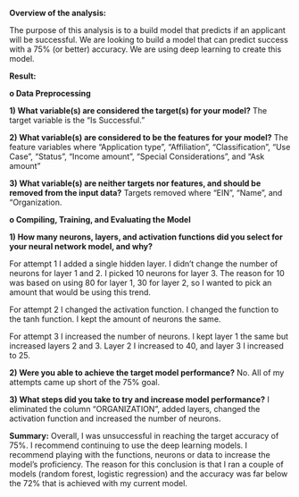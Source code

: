 **Overview of the analysis:**

The purpose of this analysis is to a build model that predicts if an applicant will be successful. We are looking to build a model that can predict success with a 75% (or better) accuracy. We are using deep learning to create this model. 

**Result:**

**o	Data Preprocessing**

**1) What variable(s) are considered the target(s) for your model?**
The target variable is the “Is Successful.” 

**2) What variable(s) are considered to be the features for your model?**
The feature variables where “Application type”, “Affiliation”, “Classification”, “Use Case”, “Status”, “Income amount”, “Special Considerations”, and “Ask amount”

**3) What variable(s) are neither targets nor features, and should be removed from the input data?**
Targets removed where “EIN”, “Name”, and “Organization. 

**o	Compiling, Training, and Evaluating the Model**

**1) How many neurons, layers, and activation functions did you select for your neural network model, and why?**

For attempt 1 I added a single hidden layer. I didn’t change the number of neurons for layer 1 and 2. I picked 10 neurons for layer 3. The reason for 10 was based on using 80 for layer 1, 30 for layer 2, so I wanted to pick an amount that would be using this trend. 

For attempt 2 I changed the activation function. I changed the function to the tanh function. I kept the amount of neurons the same.

For attempt 3 I increased the number of neurons. I kept layer 1 the same but increased layers 2 and 3. Layer 2 I increased to 40, and layer 3 I increased to 25. 

**2) Were you able to achieve the target model performance?**
No. All of my attempts came up short of the 75% goal. 

**3) What steps did you take to try and increase model performance?**
I eliminated the column “ORGANIZATION”, added layers, changed the activation function and increased the number of neurons. 

**Summary:**
Overall, I was unsuccessful in reaching the target accuracy of 75%. I recommend continuing to use the deep learning models. I recommend playing with the functions, neurons or data to increase the model’s proficiency. The reason for this conclusion is that I ran a couple of models (random forest, logistic regression) and the accuracy was far below the 72% that is achieved with my current model. 

